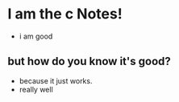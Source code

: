 # I am the c Notes! 
- i am good

## but how do you know it's good? 
- because it just works.
- really well